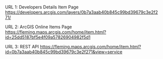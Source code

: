 URL 1: Developers Details Item Page
https://developers.arcgis.com/layers/0b7a3aab40b845c99bd39679c3e2f271/

URL 2: ArcGIS Online Items Page
https://fleming.maps.arcgis.com/home/item.html?id=25dd5187bf5e4f09a57826904982f5d1

URL 3: REST API
https://fleming.maps.arcgis.com/home/item.html?id=0b7a3aab40b845c99bd39679c3e2f271&view=service
